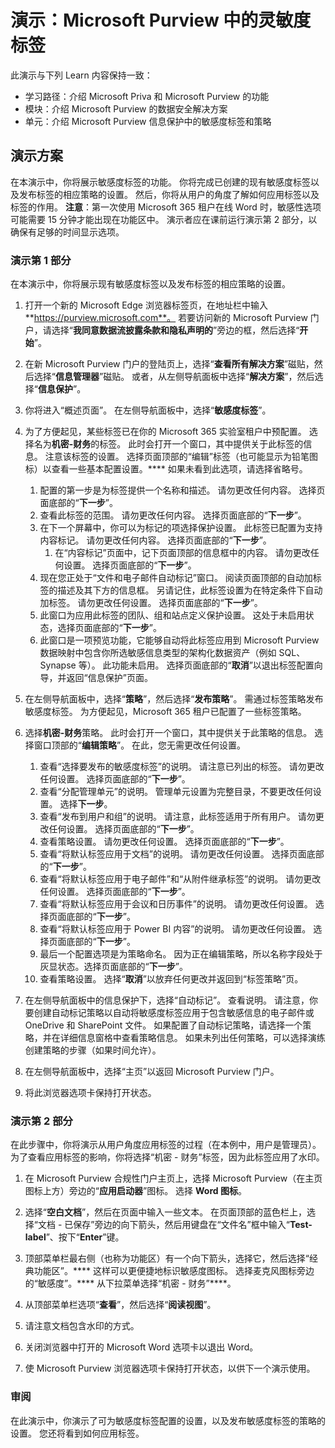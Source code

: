 <!---
---
演示：标题：“Microsoft Purview 中的敏感度标签”学习路径/模块/单元：“学习路径：介绍 Microsoft Priva 和 Microsoft Purview 的功能；模块 2：介绍 Microsoft Purview 的数据安全解决方案；单元 4：介绍 Microsoft Purview 信息保护中的敏感度标签和策略”
---
--->

# 演示：Microsoft Purview 中的灵敏度标签

此演示与下列 Learn 内容保持一致：

- 学习路径：介绍 Microsoft Priva 和 Microsoft Purview 的功能
- 模块：介绍 Microsoft Purview 的数据安全解决方案
- 单元：介绍 Microsoft Purview 信息保护中的敏感度标签和策略

## 演示方案

在本演示中，你将展示敏感度标签的功能。  你将完成已创建的现有敏感度标签以及发布标签的相应策略的设置。   然后，你将从用户的角度了解如何应用标签以及标签的作用。  **注意**：第一次使用 Microsoft 365 租户在线 Word 时，敏感性选项可能需要 15 分钟才能出现在功能区中。  演示者应在课前运行演示第 2 部分，以确保有足够的时间显示选项。

### 演示第 1 部分

在本演示中，你将展示现有敏感度标签以及发布标签的相应策略的设置。

1. 打开一个新的 Microsoft Edge 浏览器标签页，在地址栏中输入 **https://purview.microsoft.com**。 若要访问新的 Microsoft Purview 门户，请选择“**我同意数据流披露条款和隐私声明的**”旁边的框，然后选择“**开始**”。  

1. 在新 Microsoft Purview 门户的登陆页上，选择“**查看所有解决方案**”磁贴，然后选择“**信息管理器**”磁贴。 或者，从左侧导航面板中选择“**解决方案**”，然后选择“**信息保护**”。

1. 你将进入“概述页面”。 在左侧导航面板中，选择“**敏感度标签**”。

1. 为了方便起见，某些标签已在你的 Microsoft 365 实验室租户中预配置。 选择名为**机密-财务**的标签。  此时会打开一个窗口，其中提供关于此标签的信息。  注意该标签的设置。  选择页面顶部的“编辑”标签（也可能显示为铅笔图标）以查看一些基本配置设置。**** 如果未看到此选项，请选择省略号。
    1. 配置的第一步是为标签提供一个名称和描述。  请勿更改任何内容。  选择页面底部的“**下一步**”。
    1. 查看此标签的范围。 请勿更改任何内容。  选择页面底部的“**下一步**”。
    1. 在下一个屏幕中，你可以为标记的项选择保护设置。 此标签已配置为支持内容标记。 请勿更改任何内容。  选择页面底部的“**下一步**”。
        1. 在“内容标记”页面中，记下页面顶部的信息框中的内容。  请勿更改任何设置。  选择页面底部的“**下一步**”。
    1. 现在您正处于“文件和电子邮件自动标记”窗口。  阅读页面顶部的自动加标签的描述及其下方的信息框。  另请记住，此标签设置为在特定条件下自动加标签。 请勿更改任何设置。  选择页面底部的“**下一步**”。
    1. 此窗口为应用此标签的团队、组和站点定义保护设置。 这处于未启用状态，选择页面底部的“**下一步**”。
    1. 此窗口是一项预览功能，它能够自动将此标签应用到 Microsoft Purview 数据映射中包含你所选敏感信息类型的架构化数据资产（例如 SQL、Synapse 等）。  此功能未启用。 选择页面底部的“**取消**”以退出标签配置向导，并返回“信息保护”页面。

1. 在左侧导航面板中，选择“**策略**”，然后选择“**发布策略**”。  需通过标签策略发布敏感度标签。  为方便起见，Microsoft 365 租户已配置了一些标签策略。

1. 选择**机密-财务**策略。  此时会打开一个窗口，其中提供关于此策略的信息。 选择窗口顶部的“**编辑策略**”。  在此，您无需更改任何设置。
    1. 查看“选择要发布的敏感度标签”的说明。  请注意已列出的标签。  请勿更改任何设置。  选择页面底部的“**下一步**”。
    1. 查看“分配管理单元”的说明。 管理单元设置为完整目录，不要更改任何设置。 选择**下一步**。  
    1. 查看“发布到用户和组”的说明。  请注意，此标签适用于所有用户。  请勿更改任何设置。  选择页面底部的“**下一步**”。
    1. 查看策略设置。 请勿更改任何设置。  选择页面底部的“**下一步**”。
    1. 查看“将默认标签应用于文档”的说明。 请勿更改任何设置。  选择页面底部的“**下一步**”。
    1. 查看“将默认标签应用于电子邮件”和“从附件继承标签”的说明。 请勿更改任何设置。  选择页面底部的“**下一步**”。
    1. 查看“将默认标签应用于会议和日历事件”的说明。 请勿更改任何设置。  选择页面底部的“**下一步**”。
    1. 查看“将默认标签应用于 Power BI 内容”的说明。 请勿更改任何设置。  选择页面底部的“**下一步**”。
    1. 最后一个配置选项是为策略命名。  因为正在编辑策略，所以名称字段处于灰显状态。选择页面底部的“**下一步**”。
    1. 查看策略设置。 选择“**取消**”以放弃任何更改并返回到“标签策略”页。

1. 在左侧导航面板中的信息保护下，选择“自动标记”。 查看说明。 请注意，你要创建自动标记策略以自动将敏感度标签应用于包含敏感信息的电子邮件或 OneDrive 和 SharePoint 文件。 如果配置了自动标记策略，请选择一个策略，并在详细信息窗格中查看策略信息。  如果未列出任何策略，可以选择演练创建策略的步骤（如果时间允许）。

1. 在左侧导航面板中，选择“主页”以返回 Microsoft Purview 门户。

1. 将此浏览器选项卡保持打开状态。

### 演示第 2 部分

在此步骤中，你将演示从用户角度应用标签的过程（在本例中，用户是管理员）。  为了查看应用标签的影响，你将选择“机密 - 财务”标签，因为此标签应用了水印。

1. 在 Microsoft Purview 合规性门户主页上，选择 Microsoft Purview（在主页图标上方）旁边的“**应用启动器**”图标。 选择 **Word 图标**。  

1. 选择“**空白文档**”，然后在页面中输入一些文本。  在页面顶部的蓝色栏上，选择“文档 - 已保存”旁边的向下箭头，然后用键盘在“文件名”框中输入“**Test-label**”、按下“**Enter**”键。

1. 顶部菜单栏最右侧（也称为功能区）有一个向下箭头，选择它，然后选择“经典功能区”。****  这样可以更便捷地标识敏感度图标。 选择麦克风图标旁边的“敏感度”。**** 从下拉菜单选择“机密 - 财务”****。  

1. 从顶部菜单栏选项“**查看**”，然后选择“**阅读视图**”。

1. 请注意文档包含水印的方式。  

1. 关闭浏览器中打开的 Microsoft Word 选项卡以退出 Word。

1. 使 Microsoft Purview 浏览器选项卡保持打开状态，以供下一个演示使用。

### 审阅

在此演示中，你演示了可为敏感度标签配置的设置，以及发布敏感度标签的策略的设置。 您还将看到如何应用标签。
